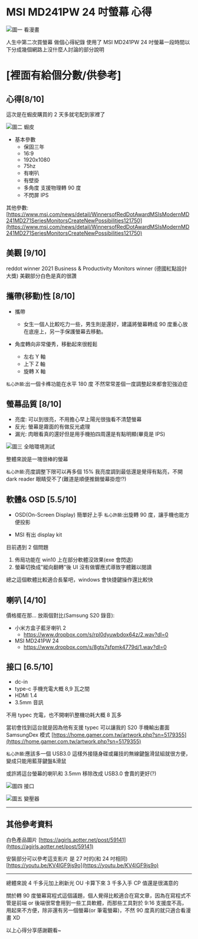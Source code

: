 # MSI MD241PW 24 吋螢幕 心得

![圖一 看漫畫](https://drive.google.com/uc?export=download&id=1hVf-iXPP2r3SO4w36cc3kFQ9P-iVstXE)

人生中第二次買螢幕 做個心得紀錄
使用了 MSI MD241PW 24 吋螢幕一段時間以下分成幾個網路上沒什麼人討論的部分說明

# [裡面有給個分數/供參考]

## 心得[8/10]

這次是在蝦皮購買的 2 天多就宅配到家裡了

![圖二 蝦皮](https://drive.google.com/uc?export=download&id=1d3K_On4h9iekIGmCen6BY0QL3J2A5qdH)

- 基本參數
  - 保固三年
  - 16:9
  - 1920x1080
  - 75hz
  - 有喇叭
  - 有壁掛
  - 多角度 支援物理轉 90 度
  - 不閃屏 IPS

其他參數:
[https://www.msi.com/news/detail/WinnersofRedDotAwardMSIsModernMD241MD271SeriesMonitorsCreateNewPossibilities121750](https://www.msi.com/news/detail/WinnersofRedDotAwardMSIsModernMD241MD271SeriesMonitorsCreateNewPossibilities121750)

## 美觀 [9/10]

reddot winner 2021 Business & Productivity Monitors winner
(德國紅點設計大獎)
美觀部分白色是真的很讚

## 攜帶(移動)性 [8/10]

- 攜帶

  - 女生一個人比較吃力一些，男生則是還好，建議將螢幕轉成 90 度重心放在底座上，另一手保護螢幕去移動。

- 角度轉向非常優秀，移動起來很輕鬆
  - 左右 Y 軸
  - 上下 Z 軸
  - 旋轉 X 軸

`私心許願`:出一個卡榫功能在水平 180 度 不然常常差個一度調整起來都會犯強迫症

## 螢幕品質 [8/10]

- 亮度: 可以到很亮，不用擔心早上陽光很強看不清楚螢幕
- 反光: 螢幕是霧面的有做反光處理
- 漏光: 肉眼看真的還好但是用手機拍四周還是有點明顯(畢竟是 IPS)

![圖三 全暗環境測試](https://drive.google.com/uc?export=download&id=1l2AzLtSNkCJJxKLV-ZjIilwWnEYWBzbs)

整體來說是一塊很棒的螢幕

`私心許願`:亮度調整下限可以再多個 15% 我亮度調到最低還是覺得有點亮，不開 dark reader 眼睛受不了(難道是順便推銷螢幕掛燈!?)

## 軟體& OSD [5.5/10]

- OSD(On-Screen Display)
  簡單好上手
  `私心許願`:出旋轉 90 度，讓手機也能方便投影

- MSI 有出 display kit

目前遇到 2 個問題

1. 佈局功能在 win10 上在部分軟體沒效果(exe 會閃退)
2. 螢幕切換成"縱向翻轉"後 UI 沒有做響應式導致字體難以閱讀

總之這個軟體比較適合長輩吧，windows 會快捷鍵操作還比較快

## 喇叭 [4/10]

價格擺在那...
放兩個對比(Samsung S20 錄音):

- 小米方盒子藍牙喇叭 2
  - https://www.dropbox.com/s/rpl0dyuwbdox64z/2.wav?dl=0
- MSI MD241PW 24
  - https://www.dropbox.com/s/8gts7sfpmk4779d/1.wav?dl=0

## 接口 [6.5/10]

- dc-in
- type-c 手機充電大概 8,9 瓦之間
- HDMI 1.4
- 3.5mm 音訊

不用 typec 充電，也不開喇叭整機功耗大概 8 瓦多

當初會找到這台就是因為他有支援 typec 可以讓我的 S20 手機輸出畫面
SamsungDex 模式
[https://home.gamer.com.tw/artwork.php?sn=5179355](https://home.gamer.com.tw/artwork.php?sn=5179355)

`私心許願`:應該多一個 USB3.0 這樣外接隨身碟或羅技的無線鍵盤滑鼠組就很方便，變成只能用藍芽鍵盤&滑鼠

或許將這台螢幕的喇叭和 3.5mm 移除改成 USB3.0 會賣的更好(?)

![圖四 接口](https://drive.google.com/uc?export=download&id=18VhLTJ8AZol7D88VUfVQ01qOuNy02RQ-)

![圖五 變壓器](https://drive.google.com/uc?export=download&id=1p3w_BgJrJ918bsj_4izndemz8ZzNAwgF)

---

## 其他參考資料

白色產品圖片
[https://agirls.aotter.net/post/59141](https://agirls.aotter.net/post/59141)

安裝部分可以參考這支影片 是 27 吋的(和 24 吋相同)
[https://youtu.be/KV4lGF9js9o](https://youtu.be/KV4lGF9js9o)

---

總體來說 4 千多元加上刷新光 OU 卡算下來 3 千多入手 CP 值還是很滿意的

關於轉 90 度螢幕寫程式這個議題，個人覺得比較適合在寫文章，因為在寫程式不管是前端 or 後端很常會用到一些工具軟體，而那些工具對於 9:16 支援度不高，用起來不方便，除非還有另一個螢幕(or 筆電螢幕)，不然 90 度真的就只適合看漫畫 XD

以上心得分享感謝觀看~
